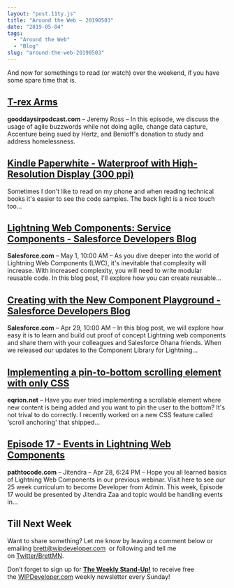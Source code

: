 ```yaml
---
layout: "post.11ty.js"
title: "Around the Web – 20190503"
date: "2019-05-04"
tags: 
  - "Around the Web"
  - "Blog"
slug: "around-the-web-20190503"
---
```


And now for somethings to read (or watch) over the weekend, if you have some spare time that is.

## [T-rex Arms](https://www.gooddaysirpodcast.com/215)

**gooddaysirpodcast.com** – Jeremy Ross – In this episode, we discuss the usage of agile buzzwords while not doing agile, change data capture, Accenture being sued by Hertz, and Benioff's donation to study and address homelessness.

## [Kindle Paperwhite - Waterproof with High-Resolution Display (300 ppi)](https://www.amazon.com/gp/product/B07CXG6C9W/ref=as_li_qf_asin_il_tl?ie=UTF8&tag=wipdevelope05-20&creative=9325&linkCode=as2&creativeASIN=B07CXG6C9W&linkId=faf52b4877c02d3c6022fa314ce976ab)

Sometimes I don't like to read on my phone and when reading technical books it's easier to see the code samples. The back light is a nice touch too...

## [Lightning Web Components: Service Components - Salesforce Developers Blog](https://developer.salesforce.com/blogs/2019/05/lightning-web-components-service-components.html)

**Salesforce.com** – May 1, 10:00 AM – As you dive deeper into the world of Lightning Web Components (LWC), it's inevitable that complexity will increase. With increased complexity, you will need to write modular reusable code. In this blog post, I'll explore how you can create reusable…

## [Creating with the New Component Playground - Salesforce Developers Blog](https://developer.salesforce.com/blogs/2019/04/creating-with-the-new-component-playground.html)

**Salesforce.com** – Apr 29, 10:00 AM – In this blog post, we will explore how easy it is to learn and build out proof of concept Lightning web components and share them with your colleagues and Salesforce Ohana friends. When we released our updates to the Component Library for Lightning…

## [Implementing a pin-to-bottom scrolling element with only CSS](https://blog.eqrion.net/pin-to-bottom/)

**eqrion.net** – Have you ever tried implementing a scrollable element where new content is being added and you want to pin the user to the bottom? It's not trival to do correctly. I recently worked on a new CSS feature called ‘scroll anchoring' that shipped…

## [Episode 17 - Events in Lightning Web Components](http://pathtocode.com/salesforce/episode-17-events-in-lightning-web-components/)

**pathtocode.com** – Jitendra – Apr 28, 6:24 PM – Hope you all learned basics of Lightning Web Components in our previous webinar. Visit here to see our 25 week curriculum to become Developer from Admin. This week, Episode 17 would be presented by Jitendra Zaa and topic would be handling events in…

## Till Next Week

Want to share something? Let me know by leaving a comment below or emailing [brett@wipdeveloper.com](mailto:brett@wipdeveloper.com)  or following and tell me on [Twitter/BrettMN](https://twitter.com/BrettMN).

Don’t forget to sign up for **[The Weekly Stand-Up!](https://wipdeveloper.wpcomstaging.com/newsletter/)** to receive free the [WIPDeveloper.com](https://wipdeveloper.wpcomstaging.com/) weekly newsletter every Sunday!
